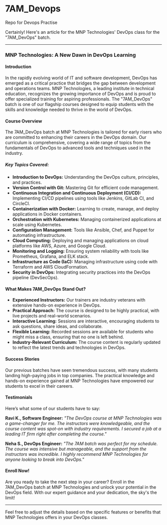 # 7AM_Devops
Repo for Devops Practise

Certainly! Here's an article for the MNP Technologies' DevOps class for the "7AM_DevOps" batch.

---

### MNP Technologies: A New Dawn in DevOps Learning

#### Introduction
In the rapidly evolving world of IT and software development, DevOps has emerged as a critical practice that bridges the gap between development and operations teams. MNP Technologies, a leading institute in technical education, recognizes the growing importance of DevOps and is proud to offer specialized training for aspiring professionals. The "7AM_DevOps" batch is one of our flagship courses designed to equip students with the skills and knowledge needed to thrive in the world of DevOps.

#### Course Overview
The 7AM_DevOps batch at MNP Technologies is tailored for early risers who are committed to enhancing their careers in the DevOps domain. Our curriculum is comprehensive, covering a wide range of topics from the fundamentals of DevOps to advanced tools and techniques used in the industry.

##### Key Topics Covered:
- **Introduction to DevOps:** Understanding the DevOps culture, principles, and practices.
- **Version Control with Git:** Mastering Git for efficient code management.
- **Continuous Integration and Continuous Deployment (CI/CD):** Implementing CI/CD pipelines using tools like Jenkins, GitLab CI, and CircleCI.
- **Containerization with Docker:** Learning to create, manage, and deploy applications in Docker containers.
- **Orchestration with Kubernetes:** Managing containerized applications at scale using Kubernetes.
- **Configuration Management:** Tools like Ansible, Chef, and Puppet for automating infrastructure.
- **Cloud Computing:** Deploying and managing applications on cloud platforms like AWS, Azure, and Google Cloud.
- **Monitoring and Logging:** Ensuring system reliability with tools like Prometheus, Grafana, and ELK stack.
- **Infrastructure as Code (IaC):** Managing infrastructure using code with Terraform and AWS CloudFormation.
- **Security in DevOps:** Integrating security practices into the DevOps pipeline (DevSecOps).

#### What Makes 7AM_DevOps Stand Out?
- **Experienced Instructors:** Our trainers are industry veterans with extensive hands-on experience in DevOps.
- **Practical Approach:** The course is designed to be highly practical, with live projects and real-world scenarios.
- **Interactive Learning:** Sessions are interactive, encouraging students to ask questions, share ideas, and collaborate.
- **Flexible Learning:** Recorded sessions are available for students who might miss a class, ensuring that no one is left behind.
- **Industry-Relevant Curriculum:** The course content is regularly updated to reflect the latest trends and technologies in DevOps.

#### Success Stories
Our previous batches have seen tremendous success, with many students landing high-paying jobs in top companies. The practical knowledge and hands-on experience gained at MNP Technologies have empowered our students to excel in their careers.

#### Testimonials
Here’s what some of our students have to say:

**Ravi K., Software Engineer:**
*"The DevOps course at MNP Technologies was a game-changer for me. The instructors were knowledgeable, and the course content was spot-on with industry requirements. I secured a job at a leading IT firm right after completing the course."*

**Neha S., DevOps Engineer:**
*"The 7AM batch was perfect for my schedule. The course was intensive but manageable, and the support from the instructors was incredible. I highly recommend MNP Technologies for anyone looking to break into DevOps."*

#### Enroll Now!
Are you ready to take the next step in your career? Enroll in the 7AM_DevOps batch at MNP Technologies and unlock your potential in the DevOps field. With our expert guidance and your dedication, the sky's the limit!

---

Feel free to adjust the details based on the specific features or benefits that MNP Technologies offers in your DevOps classes.
